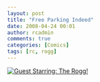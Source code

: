 ```yaml
---
layout: post
title: "Free Parking Indeed"
date: 2008-04-24 00:01
author: rcadmin
comments: true
categories: [Comics]
tags: [rc, rogg]
---
```

<a href="http://bitsmack.com/comics/2008/04/24/free-parking-indeed/"><img src='http://dl.bitsmack.com/uploads/2008/04/20080424.jpg' title='Guest Starring: The Rogg!' /></a>
